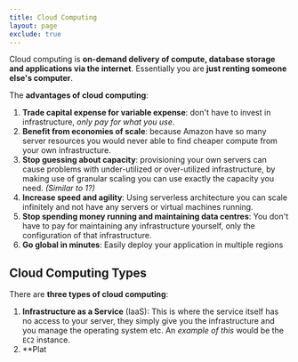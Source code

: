 ```yaml
---
title: Cloud Computing
layout: page
exclude: true
---
```


Cloud computing is **on-demand delivery of compute, database storage and applications via the internet**. Essentially you are **just renting someone else's computer**.

The **advantages of cloud computing**:

1. **Trade capital expense for variable expense**: don't have to invest in infrastructure, *only pay for what you use*.
2. **Benefit from economies of scale**: because Amazon have so many server resources you would never able to find cheaper compute from your own infrastructure.
3. **Stop guessing about capacity**: provisioning your own servers can cause problems with under-utilized or over-utilized infrastructure, by making use of granular scaling you can use exactly the capacity you need. *(Similar to 1?)*
4. **Increase speed and agility**: Using serverless architecture you can scale infinitely and not have any servers or virtual machines running.
5. **Stop spending money running and maintaining data centres**: You don't have to pay for maintaining any infrastructure yourself, only the configuration of that infrastructure.
6. **Go global in minutes**: Easily deploy your application in multiple regions

## Cloud Computing Types

There are **three types of cloud computing**:

1. **Infrastructure as a Service** (IaaS): This is where the service itself has no access to your server, they simply give you the infrastructure and you manage the operating system etc. An *example of this* would be the `EC2` instance.
2. **Plat
<!--stackedit_data:
eyJoaXN0b3J5IjpbLTE4MDczMzU1NjNdfQ==
-->
